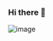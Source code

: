 ### Hi there 👋

![image](https://i.ibb.co/CmmndZp/4746a26c3ab2184d808847d7327d1187-1000x642x1.jpg)


<!--
**TaiLiung/TaiLiung** is a ✨ _special_ ✨ repository because its `README.md` (this file) appears on your GitHub profile.

Here are some ideas to get you started:

- 🔭 I’m currently working on ...
- 🌱 I’m currently learning ...
- 👯 I’m looking to collaborate on ...
- 🤔 I’m looking for help with ...
- 💬 Ask me about ...
- 📫 How to reach me: ...
- 😄 Pronouns: ...
- ⚡ Fun fact: ...
-->
